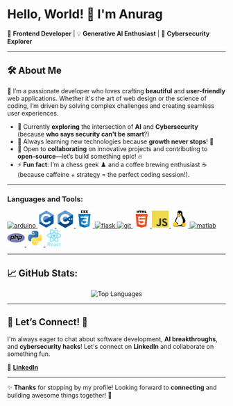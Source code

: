 # Hello, World! 👋 I'm **Anurag** 

🌟 **Frontend Developer** | 💡 **Generative AI Enthusiast** | 🔐 **Cybersecurity Explorer**  

---

## 🛠️ About Me  
🎨 I’m a passionate developer who loves crafting **beautiful** and **user-friendly** web applications. Whether it's the art of web design or the science of coding, I’m driven by solving complex challenges and creating seamless user experiences.  

- 🚀 Currently **exploring** the intersection of **AI** and **Cybersecurity** (because **who says security can't be smart**?)  
- 🧠 Always learning new technologies because **growth never stops**! 🌱  
- 🤝 Open to **collaborating** on innovative projects and contributing to **open-source**—let’s build something epic! 🔥  
- ⚡ **Fun fact**: I’m a chess geek ♟️ and a coffee brewing enthusiast ☕ (because caffeine + strategy = the perfect coding session!).  

---

<p align="left">
</p>

<h3 align="left">Languages and Tools:</h3>
<p align="left"> <a href="https://www.arduino.cc/" target="_blank" rel="noreferrer"> <img src="https://cdn.worldvectorlogo.com/logos/arduino-1.svg" alt="arduino" width="40" height="40"/> </a> <a href="https://www.cprogramming.com/" target="_blank" rel="noreferrer"> <img src="https://raw.githubusercontent.com/devicons/devicon/master/icons/c/c-original.svg" alt="c" width="40" height="40"/> </a> <a href="https://www.w3schools.com/cpp/" target="_blank" rel="noreferrer"> <img src="https://raw.githubusercontent.com/devicons/devicon/master/icons/cplusplus/cplusplus-original.svg" alt="cplusplus" width="40" height="40"/> </a> <a href="https://www.w3schools.com/css/" target="_blank" rel="noreferrer"> <img src="https://raw.githubusercontent.com/devicons/devicon/master/icons/css3/css3-original-wordmark.svg" alt="css3" width="40" height="40"/> </a> <a href="https://flask.palletsprojects.com/" target="_blank" rel="noreferrer"> <img src="https://www.vectorlogo.zone/logos/pocoo_flask/pocoo_flask-icon.svg" alt="flask" width="40" height="40"/> </a> <a href="https://git-scm.com/" target="_blank" rel="noreferrer"> <img src="https://www.vectorlogo.zone/logos/git-scm/git-scm-icon.svg" alt="git" width="40" height="40"/> </a> <a href="https://www.w3.org/html/" target="_blank" rel="noreferrer"> <img src="https://raw.githubusercontent.com/devicons/devicon/master/icons/html5/html5-original-wordmark.svg" alt="html5" width="40" height="40"/> </a> <a href="https://developer.mozilla.org/en-US/docs/Web/JavaScript" target="_blank" rel="noreferrer"> <img src="https://raw.githubusercontent.com/devicons/devicon/master/icons/javascript/javascript-original.svg" alt="javascript" width="40" height="40"/> </a> <a href="https://www.linux.org/" target="_blank" rel="noreferrer"> <img src="https://raw.githubusercontent.com/devicons/devicon/master/icons/linux/linux-original.svg" alt="linux" width="40" height="40"/> </a> <a href="https://www.mathworks.com/" target="_blank" rel="noreferrer"> <img src="https://upload.wikimedia.org/wikipedia/commons/2/21/Matlab_Logo.png" alt="matlab" width="40" height="40"/> </a> <a href="https://www.php.net" target="_blank" rel="noreferrer"> <img src="https://raw.githubusercontent.com/devicons/devicon/master/icons/php/php-original.svg" alt="php" width="40" height="40"/> </a> <a href="https://www.python.org" target="_blank" rel="noreferrer"> <img src="https://raw.githubusercontent.com/devicons/devicon/master/icons/python/python-original.svg" alt="python" width="40" height="40"/> </a> <a href="https://reactjs.org/" target="_blank" rel="noreferrer"> <img src="https://raw.githubusercontent.com/devicons/devicon/master/icons/react/react-original-wordmark.svg" alt="react" width="40" height="40"/> </a> </p>

---

## 📈 GitHub Stats:  
<div align="center">
  <img src="https://github-readme-stats.vercel.app/api/top-langs/?username=AlgoAnurag&layout=compact" alt="Top Languages" width="350"/>
</div>

---


## 🤝 Let’s Connect! 💬  
I'm always eager to chat about software development, **AI breakthroughs**, and **cybersecurity hacks**! Let's connect on **LinkedIn** and collaborate on something fun.  

🔗 [**LinkedIn**](https://www.linkedin.com/in/algoanurag/)  

---

✨ **Thanks** for stopping by my profile! Looking forward to **connecting** and building awesome things together! 🚀  
